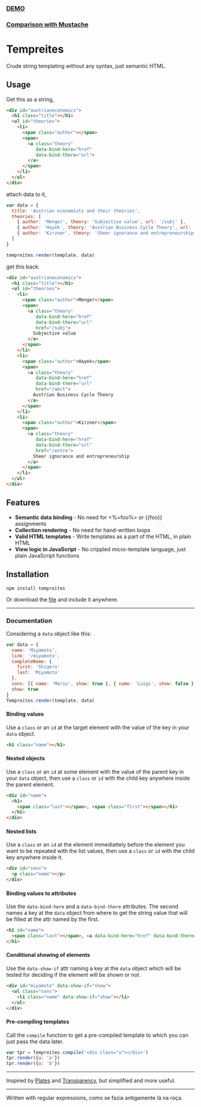 ### [DEMO](http://jsfiddle.net/fiatjaf/mSEZ6/)
### [Comparison with Mustache](http://jsperf.com/tempreites-vs-mustache)

# Tempreites

Crude string templating without any syntax, just semantic HTML.

## Usage

Get this as a string, 

```html
<div id="austrianeconomics">
  <h1 class="title"></h1>
  <ul id="theories">
    <li>
      <span class="author"></span>
      <span>
        <a class="theory" 
           data-bind-here="href"
           data-bind-there="url">
        </a>
      </span>
    </li>
  </ul>
</div>
```

attach data to it,

```javascript
var data = {
  title: 'Austrian economists and their theories',
  theories: [
    { author: 'Menger', theory: 'Subjective value', url: '/subj' },
    { author: 'Hayek', theory: 'Austrian Business Cycle Theory', url: '/abct' },
    { author: 'Kirzner', theory: 'Sheer ignorance and entrepreneurship', url: '/entre' },
  ]
}

tempreites.render(template, data)
```

get this back:

```html
<div id="austrianeconomics">
  <h1 class="title"></h1>
  <ul id="theories">
    <li>
      <span class="author">Menger</span>
      <span>
        <a class="theory" 
           data-bind-here="href"
           data-bind-there="url"
           href="/subj">
          Subjective value
        </a>
      </span>
    </li>
    <li>
      <span class="author">Hayek</span>
      <span>
        <a class="theory" 
           data-bind-here="href"
           data-bind-there="url"
           href="/abct">
          Austrian Business Cycle Theory
        </a>
      </span>
    </li>
    <li>
      <span class="author">Kirzner</span>
      <span>
        <a class="theory" 
           data-bind-here="href"
           data-bind-there="url"
           href="/entre">
          Sheer ignorance and entrepreneurship
        </a>
      </span>
    </li>
  </ul>
</div>
```

## Features

* __Semantic data binding__ - No need for <%=foo%> or {{foo}} assignments
* __Collection rendering__ - No need for hand-written loops
* __Valid HTML templates__ - Write templates as a part of the HTML, in plain HTML
* __View logic in JavaScript__ - No crippled micro-template language, just plain JavaScript functions

## Installation

```
npm install tempreites
```

Or download the [file](https://raw.github.com/fiatjaf/tempreites/master/dist/tempreites.js) and include it anywhere.

---

### Documentation

Considering a `data` object like this:
```javascript
var data = {
  name: 'Miyamoto',
  link: '/miyamoto',
  completeName: {
    first: 'Shigeru'
    last: 'Miyamoto'
  },
  sons: [{ name: 'Mario', show: true }, { name: 'Luigi', show: false }]
  show: true
}
Tempreites.render(template, data)
```

#### Binding values

Use a `class` or an `id` at the target element with the value of the key in your `data` object.
```html
<h1 class="name"></h1>
```

#### Nested objects

Use a `class` or an `id` at some element with the value of the parent key in your `data` object, then use a `class` or `id` with the child key anywhere inside the parent element.
```html
<div id="name">
  <h1>
    <span class="last"></span>, <span class="first"></span></h1>
  </h1>
</div>
```

#### Nested lists

Use a `class` or an `id` at the element immediattely before the element you want to be repeated with the list values, then use a `class` or `id` with the child key anywhere inside it.
```html
<div id="sons">
  <p class="name"></p>
</div>
```

#### Binding values to attributes

Use the `data-bind-here` and a `data-bind-there` attributes. The second names a key at the `data` object from where to get the string value that will be filled at the attr named by the first.
```html
<h1 id="name">
  <span class="last"></span>, <a data-bind-here="href" data-bind-there="link" class="first"></a>
</h1>
```

#### Conditional showing of elements

Use the `data-show-if` attr naming a key at the `data` object which will be tested for deciding if the element
will be shown or not.
```html
<div id="miyamoto" data-show-if="show">
  <ul class="sons">
    <li class="name" data-show-if="show"></li>
  </ul>
</div>
```

#### Pre-compiling templates

Call the `compile` function to get a pre-compiled template to which you can just pass the data later.
```javascript
var tpr = Tempreites.compile('<div class="u"></div>')
tpr.render({u: 'a'})
tpr.render({u: 'b'})
```

---

Inspired by [Plates](https://github.com/flatiron/plates) and [Transparency](https://github.com/leonidas/transparency/), but simplified and more useful.

---

Written with regular expressions, como se fazia antigamente lá na roça.
